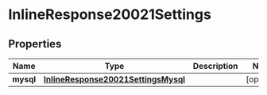 # InlineResponse20021Settings

## Properties
Name | Type | Description | Notes
------------ | ------------- | ------------- | -------------
**mysql** | [**InlineResponse20021SettingsMysql**](InlineResponse20021SettingsMysql.md) |  |  [optional]
